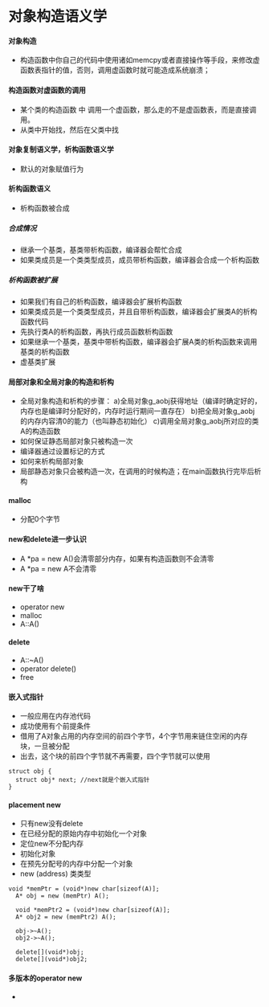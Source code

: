 # 对象构造语义学

#### 对象构造
* 构造函数中你自己的代码中使用诸如memcpy或者直接操作等手段，来修改虚函数表指针的值，否则，调用虚函数时就可能造成系统崩溃；

#### 构造函数对虚函数的调用
* 某个类的构造函数 中 调用一个虚函数，那么走的不是虚函数表，而是直接调用。
* 从类中开始找，然后在父类中找

#### 对象复制语义学，析构函数语义学
* 默认的对象赋值行为

#### 析构函数语义
* 析构函数被合成

##### 合成情况
* 继承一个基类，基类带析构函数，编译器会帮忙合成
* 如果类成员是一个类类型成员，成员带析构函数，编译器会合成一个析构函数

##### 析构函数被扩展
* 如果我们有自己的析构函数，编译器会扩展析构函数
* 如果类成员是一个类类型成员，并且自带析构函数，编译器会扩展类A的析构函数代码
* 先执行类A的析构函数，再执行成员函数析构函数
* 如果继承一个基类，基类中带析构函数，编译器会扩展A类的析构函数来调用基类的析构函数
* 虚基类扩展

#### 局部对象和全局对象的构造和析构
* 全局对象构造和析构的步骤：
	a)全局对象g_aobj获得地址（编译时确定好的，内存也是编译时分配好的，内存时运行期间一直存在）
	b)把全局对象g_aobj的内存内容清0的能力（也叫静态初始化）
	c)调用全局对象g_aobj所对应的类A的构造函数
* 如何保证静态局部对象只被构造一次
* 编译器通过设置标记的方式
* 如何来析构局部对象
* 局部静态对象只会被构造一次，在调用的时候构造；在main函数执行完毕后析构

#### malloc
* 分配0个字节

#### new和delete进一步认识
* A *pa = new A()会清零部分内存，如果有构造函数则不会清零
* A *pa = new A不会清零

#### new干了啥
* operator new
* malloc
* A::A()

#### delete
* A::~A()
* operator delete()
* free

#### 嵌入式指针
* 一般应用在内存池代码
* 成功使用有个前提条件
* 借用了A对象占用的内存空间的前四个字节，4个字节用来链住空闲的内存块，一旦被分配
* 出去，这个块的前四个字节就不再需要，四个字节就可以使用

```
struct obj {
  struct obj* next; //next就是个嵌入式指针
}
```

#### placement new
* 只有new没有delete
* 在已经分配的原始内存中初始化一个对象
* 定位new不分配内存
* 初始化对象
* 在预先分配号的内存中分配一个对象
* new (address) 类类型

```
void *memPtr = (void*)new char[sizeof(A)];
  A* obj = new (memPtr) A();

  void *memPtr2 = (void*)new char[sizeof(A)];
  A* obj2 = new (memPtr2) A();

  obj->~A();
  obj2->~A();

  delete[](void*)obj;
  delete[](void*)obj2;
```

#### 多版本的operator new
* 